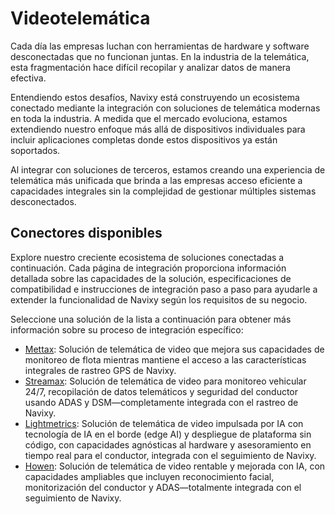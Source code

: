# Videotelemática

Cada día las empresas luchan con herramientas de hardware y software desconectadas que no funcionan juntas. En la industria de la telemática, esta fragmentación hace difícil recopilar y analizar datos de manera efectiva.

Entendiendo estos desafíos, Navixy está construyendo un ecosistema conectado mediante la integración con soluciones de telemática modernas en toda la industria. A medida que el mercado evoluciona, estamos extendiendo nuestro enfoque más allá de dispositivos individuales para incluir aplicaciones completas donde estos dispositivos ya están soportados.

Al integrar con soluciones de terceros, estamos creando una experiencia de telemática más unificada que brinda a las empresas acceso eficiente a capacidades integrales sin la complejidad de gestionar múltiples sistemas desconectados.

## Conectores disponibles

Explore nuestro creciente ecosistema de soluciones conectadas a continuación. Cada página de integración proporciona información detallada sobre las capacidades de la solución, especificaciones de compatibilidad e instrucciones de integración paso a paso para ayudarle a extender la funcionalidad de Navixy según los requisitos de su negocio.

Seleccione una solución de la lista a continuación para obtener más información sobre su proceso de integración específico:

* [Mettax](../../../../wiki/pages/createpage.action): Solución de telemática de video que mejora sus capacidades de monitoreo de flota mientras mantiene el acceso a las características integrales de rastreo GPS de Navixy.
* [Streamax](https://squaregps.atlassian.net/wiki/spaces/USERDOCSOLD/pages/3358392329/Streamax+integration+for+video+telematics?atlOrigin=eyJpIjoiZGEwZDYwNTgwZDhhNGRjNzlmMmYxZjJiZTE3M2Y0ZGQiLCJwIjoiYyJ9): Solución de telemática de video para monitoreo vehicular 24/7, recopilación de datos telemáticos y seguridad del conductor usando ADAS y DSM—completamente integrada con el rastreo de Navixy.
* [Lightmetrics](lightmetrics.md): Solución de telemática de video impulsada por IA con tecnología de IA en el borde (edge AI) y despliegue de plataforma sin código, con capacidades agnósticas al hardware y asesoramiento en tiempo real para el conductor, integrada con el seguimiento de Navixy.
* [Howen](howen.md): Solución de telemática de video rentable y mejorada con IA, con capacidades ampliables que incluyen reconocimiento facial, monitorización del conductor y ADAS—totalmente integrada con el seguimiento de Navixy.
